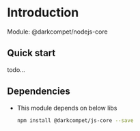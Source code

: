 # Introduction

Module: @darkcompet/nodejs-core


## Quick start

todo...

## Dependencies

- This module depends on below libs

	```bash
	npm install @darkcompet/js-core --save
	```
